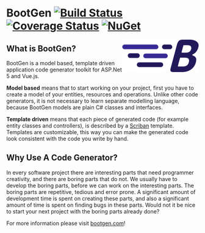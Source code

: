 # BootGen [![Build Status](https://github.com/BootGen/BootGen/workflows/Test/badge.svg?branch=master)](https://github.com/BootGen/BootGen/actions) [![Coverage Status](https://coveralls.io/repos/github/BootGen/BootGen/badge.svg?branch=master)](https://coveralls.io/github/BootGen/BootGen?branch=master) [![NuGet](https://img.shields.io/nuget/v/BootGen.svg)](https://www.nuget.org/packages/BootGen/)

<img align="right" width="200px" height="85px" src="BootGen/BootGenLogo.png">

## What is BootGen?

BootGen is a model based, template driven application code generator toolkit for ASP.Net 5 and Vue.js.

**Model based** means that to start working on your project, first you have to create a model of your entities, resources and operations. Unlike other code generators, it is not necessary to learn separate modelling language, because BootGen models are plain C# classes and interfaces.

**Template driven** means that each piece of generated code (for example entity classes and controllers), is described by a [Scriban](https://github.com/lunet-io/scriban) template. Templates are customizable, this way you can make the generated code look consistent with the code you write by hand.

## Why Use A Code Generator?

In every software project there are interesting parts that need programmer creativity, and there are boring parts that do not. We usually have to develop the boring parts, before we can work on the interesting parts. The boring parts are repetitive, tedious and error prone. A significant amount of development time is spent on creating these parts, and also a significant amount of time is spent on finding bugs in these parts. Would not it be nice to start your next project with the boring parts already done?

For more information please visit [bootgen.com](https://bootgen.com)!
